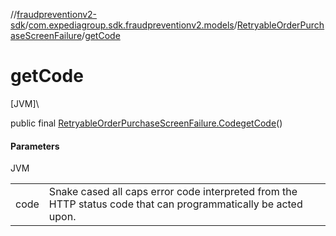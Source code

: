 //[fraudpreventionv2-sdk](../../../index.md)/[com.expediagroup.sdk.fraudpreventionv2.models](../index.md)/[RetryableOrderPurchaseScreenFailure](index.md)/[getCode](get-code.md)

# getCode

[JVM]\

public final [RetryableOrderPurchaseScreenFailure.Code](-code/index.md)[getCode](get-code.md)()

#### Parameters

JVM

| | |
|---|---|
| code | Snake cased all caps error code interpreted from the HTTP status code that can programmatically be acted upon. |
